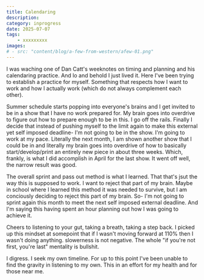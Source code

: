 ```yaml
---
title: Calendaring
description: 
category: inprogress
date: 2025-07-07
tags: 
    - xxxxxxxxx
images: 
# - src: "content/blog/a-few-from-western/afew-01.png"
---
```


<!-- ## Calendaring -->

I was waching one of Dan Catt's weeknotes on timing and planning and his calendaring practice. And lo and behold I just lived it. Here I've been trying to establish a practice for myself. Something that respects how I want to work and how I actually work (which do not always complement each other). 

Summer schedule starts popping into everyone's brains and I get invited to be in a show that I have no work prepared for. My brain goes into overdrive to figure out how to prepare enough to be in this. I go off the rails. Finally I decide that instead of pushing myself to the limit again to make this external yet self imposed deadline- I'm not going to be in the show. I'm going to work at my pace. Literally the next month, I am shown another show that I could be in and literally my brain goes into overdrive of how to basically start/develop/print an entirely new piece in about three weeks. Which, frankly, is what I did accomplish in April for the last show. It went off well, the narrow result was good. 

The overall sprint and pass out method is what I learned. That that's jsut the way this is supposed to work. I want to reject that part of my brain. Maybe in school where I learned this method it was needed to survive, but I am conciously deciding to reject this part of my brain. So- I'm not going to sprint again this month to meet the next self imposed external deadline. And I'm saying this having spent an hour planning out how I was going to achieve it.  

Cheers to listening to your gut, taking a breath, taking a step back. I picked up this mindset at somepoint that if I wasn't moving forward at 110% then I wasn't doing anything. slowerness is not negative. The whole "if you're not first, you're last" mentality is bullshit. 

I digress. I seek my own timeline. For up to this point I've been unable to find the gravity in listening to my own. This in an effort for my health and for those near me. 






<div class="three-column">

<!-- {% image "./studio-ivar-desk.jpg", "000" %}  -->

</div>

